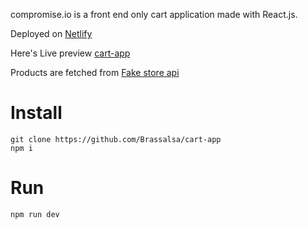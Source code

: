 compromise.io is a front end only cart application made with React.js.

Deployed on [Netlify](https://app.netlify.com/)

Here's Live preview [cart-app](https://compromise-io.netlify.app/)

Products are fetched from [Fake store api](https://fakestoreapi.com/)


# Install
```
git clone https://github.com/Brassalsa/cart-app
npm i
```

# Run
```
npm run dev
```






